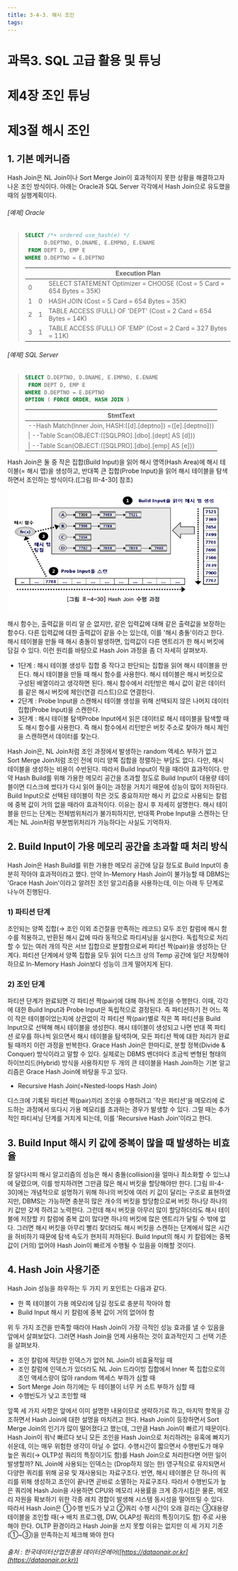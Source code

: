 ```yaml
---
title: 3-4-3. 해시 조인
tags: 
---
```


# 과목3. SQL 고급 활용 및 튜닝
# 제4장 조인 튜닝
# 제3절 해시 조인

## 1. 기본 메커니즘

Hash Join은 NL Join이나 Sort Merge Join이 효과적이지 못한 상황을 해결하고자 나온 조인 방식이다. 아래는 Oracle과 SQL Server 각각에서 Hash Join으로 유도했을 때의 실행계획이다.

###### [예제] Oracle

>```sql
>SELECT /*+ ordered use_hash(e) */
>       D.DEPTNO, D.DNAME, E.EMPNO, E.ENAME
>  FROM DEPT D, EMP E
> WHERE D.DEPTNO = E.DEPTNO 
>```
>
>|   |   |                           Execution Plan                            |
>|--:|--:|---------------------------------------------------------------------|
>|  0|   |SELECT STATEMENT Optimizer = CHOOSE (Cost = 5 Card = 654 Bytes = 35K)|
>|  1|  0|HASH JOIN (Cost = 5 Card = 654 Bytes = 35K)                          |
>|  2|  1|TABLE ACCESS (FULL) OF 'DEPT' (Cost = 2 Card = 654 Bytes = 14K)      |
>|  3|  1|TABLE ACCESS (FULL) OF 'EMP' (Cost = 2 Card = 327 Bytes = 11K)       |
>

###### [예제] SQL Server

>```sql
>SELECT D.DEPTNO, D.DNAME, E.EMPNO, E.ENAME
>  FROM DEPT D, EMP E
> WHERE D.DEPTNO = E.DEPTNO
>OPTION ( FORCE ORDER, HASH JOIN ) 
>```
> 
>|                          StmtText                           |
>|-------------------------------------------------------------|
>|--Hash Match(Inner Join, HASH:([d].[deptno]) =([e].[deptno]))|
>| \| --Table Scan(OBJECT:([SQLPRO].[dbo].[dept] AS [d]))        |
>| \| --Table Scan(OBJECT:([SQLPRO].[dbo].[emp] AS [e]))         |
>

Hash Join은 둘 중 작은 집합(Build Input)을 읽어 해시 영역(Hash Area)에 해시 테이블(= 해시 맵)을 생성하고, 반대쪽 큰 집합(Probe Input)을 읽어 해시 테이블을 탐색하면서 조인하는 방식이다.([그림 Ⅲ-4-30] 참조)<br>

![그림](./images_files/SQL_361.jpg)

해시 함수는, 출력값을 미리 알 순 없지만, 같은 입력값에 대해 같은 출력값을 보장하는 함수다. 다른 입력값에 대한 출력값이 같을 수는 있는데, 이를 '해시 충돌'이라고 한다. 해시 테이블을 만들 때 해시 충돌이 발생하면, 입력값이 다른 엔트리가 한 해시 버킷에 담길 수 있다. 이런 원리를 바탕으로 Hash Join 과정을 좀 더 자세히 살펴보자.<br>

* 1단계 : 해시 테이블 생성두 집합 중 작다고 판단되는 집합을 읽어 해시 테이블을 만든다. 해시 테이블을 만들 때 해시 함수를 사용한다. 해시 테이블은 해시 버킷으로 구성된 배열이라고 생각하면 된다. 해시 함수에서 리턴받은 해시 값이 같은 데이터를 같은 해시 버킷에 체인(연결 리스트)으로 연결한다.<br>
* 2단계 : Probe Input을 스캔해시 테이블 생성을 위해 선택되지 않은 나머지 데이터 집합(Probe Input)을 스캔한다.<br>
* 3단계 : 해시 테이블 탐색Probe Input에서 읽은 데이터로 해시 테이블을 탐색할 때도 해시 함수를 사용한다. 즉 해시 함수에서 리턴받은 버킷 주소로 찾아가 해시 체인을 스캔하면서 데이터를 찾는다.<br>

Hash Join은, NL Join처럼 조인 과정에서 발생하는 random 액세스 부하가 없고 Sort Merge Join처럼 조인 전에 미리 양쪽 집합을 정렬하는 부담도 없다. 다만, 해시 테이블을 생성하는 비용이 수반된다. 따라서 Build Input이 작을 때라야 효과적이다. 만약 Hash Build를 위해 가용한 메모리 공간을 초과할 정도로 Build Input이 대용량 테이블이면 디스크에 썼다가 다시 읽어 들이는 과정을 거치기 때문에 성능이 많이 저하된다. Build Input으로 선택된 테이블이 작은 것도 중요하지만 해시 키 값으로 사용되는 칼럼에 중복 값이 거의 없을 때라야 효과적이다. 이유는 잠시 후 자세히 설명한다. 해시 테이블을 만드는 단계는 전체범위처리가 불가피하지만, 반대쪽 Probe Input을 스캔하는 단계는 NL Join처럼 부분범위처리가 가능하다는 사실도 기억하자.

## 2. Build Input이 가용 메모리 공간을 초과할 때 처리 방식

Hash Join은 Hash Build를 위한 가용한 메모리 공간에 담길 정도로 Build Input이 충분히 작아야 효과적이라고 했다. 만약 In-Memory Hash Join이 불가능할 때 DBMS는 'Grace Hash Join'이라고 알려진 조인 알고리즘을 사용하는데, 이는 아래 두 단계로 나누어 진행된다.

### 1) 파티션 단계

조인되는 양쪽 집합(→ 조인 이외 조건절을 만족하는 레코드) 모두 조인 칼럼에 해시 함수를 적용하고, 반환된 해시 값에 따라 동적으로 파티셔닝을 실시한다. 독립적으로 처리할 수 있는 여러 개의 작은 서브 집합으로 분할함으로써 파티션 짝(pair)을 생성하는 단계다. 파티션 단계에서 양쪽 집합을 모두 읽어 디스크 상의 Temp 공간에 일단 저장해야 하므로 In-Memory Hash Join보다 성능이 크게 떨어지게 된다.

### 2) 조인 단계

파티션 단계가 완료되면 각 파티션 짝(pair)에 대해 하나씩 조인을 수행한다. 이때, 각각에 대한 Build Input과 Probe Input은 독립적으로 결정된다. 즉 파티션하기 전 어느 쪽이 작은 테이블이었는지에 상관없이 각 파티션 짝(pair)별로 작은 쪽 파티션을 Build Input으로 선택해 해시 테이블을 생성한다. 해시 테이블이 생성되고 나면 반대 쪽 파티션 로우를 하나씩 읽으면서 해시 테이블을 탐색하며, 모든 파티션 짝에 대한 처리가 완료될 때까지 이런 과정을 반복한다. Grace Hash Join은 한마디로, 분할 정복(Divide & Conquer) 방식이라고 말할 수 있다. 실제로는 DBMS 벤더마다 조금씩 변형된 형태의 하이브리드(Hybrid) 방식을 사용하지만 두 개의 큰 테이블을 Hash Join하는 기본 알고리즘은 Grace Hash Join에 바탕을 두고 있다.<br>

* Recursive Hash Join(=Nested-loops Hash Join)<br>

디스크에 기록된 파티션 짝(pair)끼리 조인을 수행하려고 '작은 파티션'을 메모리에 로드하는 과정에서 또다시 가용 메모리를 초과하는 경우가 발생할 수 있다. 그럴 때는 추가적인 파티셔닝 단계를 거치게 되는데, 이를 'Recursive Hash Join'이라고 한다.

## 3. Build Input 해시 키 값에 중복이 많을 때 발생하는 비효율

잘 알다시피 해시 알고리즘의 성능은 해시 충돌(collision)을 얼마나 최소화할 수 있느냐에 달렸으며, 이를 방지하려면 그만큼 많은 해시 버킷을 할당해야만 한다. [그림 Ⅲ-4-30]에는 개념적으로 설명하기 위해 하나의 버킷에 여러 키 값이 달리는 구조로 표현하였지만, DBMS는 가능하면 충분히 많은 개수의 버킷을 할당함으로써 버킷 하나당 하나의 키 값만 갖게 하려고 노력한다. 그런데 해시 버킷을 아무리 많이 할당하더라도 해시 테이블에 저장할 키 칼럼에 중복 값이 많다면 하나의 버킷에 많은 엔트리가 달릴 수 밖에 없다. 그러면 해시 버킷을 아무리 빨리 찾더라도 해시 버킷을 스캔하는 단계에서 많은 시간을 허비하기 때문에 탐색 속도가 현저히 저하된다. Build Input의 해시 키 칼럼에는 중복 값이 (거의) 없어야 Hash Join이 빠르게 수행될 수 있음을 이해할 것이다.

## 4. Hash Join 사용기준
Hash Join 성능을 좌우하는 두 가지 키 포인트는 다음과 같다.<br>

* 한 쪽 테이블이 가용 메모리에 담길 정도로 충분히 작아야 함<br>
* Build Input 해시 키 칼럼에 중복 값이 거의 없어야 함<br>

위 두 가지 조건을 만족할 때라야 Hash Join이 가장 극적인 성능 효과를 낼 수 있음을 앞에서 살펴보았다. 그러면 Hash Join을 언제 사용하는 것이 효과적인지 그 선택 기준을 살펴보자.<br>

* 조인 칼럼에 적당한 인덱스가 없어 NL Join이 비효율적일 때<br>
* 조인 칼럼에 인덱스가 있더라도 NL Join 드라이빙 집합에서 Inner 쪽 집합으로의 조인 액세스량이 많아 random 액세스 부하가 심할 때<br>
* Sort Merge Join 하기에는 두 테이블이 너무 커 소트 부하가 심할 때<br>
* 수행빈도가 낮고 조인할 때<br>

앞쪽 세 가지 사항은 앞에서 이미 설명한 내용이므로 생략하기로 하고, 마지막 항목을 강조하면서 Hash Join에 대한 설명을 마치려고 한다. Hash Join이 등장하면서 Sort Merge Join의 인기가 많이 떨어졌다고 했는데, 그만큼 Hash Join이 빠르기 때문이다. Hash Join이 워낙 빠르다 보니 모든 조인을 Hash Join으로 처리하려는 유혹에 빠지기 쉬운데, 이는 매우 위험한 생각이 아닐 수 없다. 수행시간이 짧으면서 수행빈도가 매우 높은 쿼리(→ OLTP성 쿼리의 특징이기도 함)를 Hash Join으로 처리한다면 어떤 일이 발생할까? NL Join에 사용되는 인덱스는 (Drop하지 않는 한) 영구적으로 유지되면서 다양한 쿼리를 위해 공유 및 재사용되는 자료구조다. 반면, 해시 테이블은 단 하나의 쿼리를 위해 생성하고 조인이 끝나면 곧바로 소멸하는 자료구조다. 따라서 수행빈도가 높은 쿼리에 Hash Join을 사용하면 CPU와 메모리 사용률을 크게 증가시킴은 물론, 메모리 자원을 확보하기 위한 각종 래치 경합이 발생해 시스템 동시성을 떨어뜨릴 수 있다. 따라서 Hash Join은 ①수행 빈도가 낮고 ②쿼리 수행 시간이 오래 걸리는 ③대용량 테이블을 조인할 때(→ 배치 프로그램, DW, OLAP성 쿼리의 특징이기도 함) 주로 사용해야 한다. OLTP 환경이라고 Hash Join을 쓰지 못할 이유는 없지만 이 세 가지 기준(①~③)을 만족하는지 체크해 봐야 한다<br>



###### 출처 : 한국데이터산업진흥원 데이터온에어([https://dataonair.or.kr](https://dataonair.or.kr))